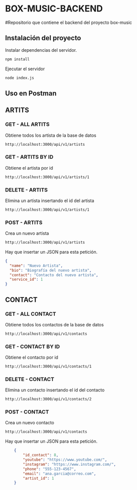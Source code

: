 # BOX-MUSIC-BACKEND

#Repositorio que contiene el backend del proyecto box-music

## Instalación del proyecto


Instalar dependencias del servidor.

```sh
npm install
```

Ejecutar el servidor 

```sh
node index.js
```

## Uso en Postman

## ARTITS

### GET - ALL ARTITS

Obtiene todos los artista de la base de datos 

```sh
http://localhost:3000/api/v1/artists
```

### GET - ARTITS BY ID 

Obtiene el artista por id

```sh
http://localhost:3000/api/v1/artists/1
```

### DELETE - ARTITS

Elimina un artista insertando el id del artista

```sh
http://localhost:3000/api/v1/artists/1
```

### POST - ARTITS

Crea un nuevo artista 

```sh
http://localhost:3000/api/v1/artists
```

Hay que insertar un JSON para esta petición.

```json
{
  "name": "Nuevo Artista",
  "bio": "Biografía del nuevo artista",
  "contact": "Contacto del nuevo artista",
  "service_id": 1
}

```
## CONTACT


### GET - ALL CONTACT

Obtiene todos los contactos de la base de datos 

```sh
http://localhost:3000/api/v1/contacts
```

### GET - CONTACT BY ID 

Obtiene el contacto por id

```sh
http://localhost:3000/api/v1/contacts/1
```

### DELETE - CONTACT

Elimina un contacto insertando el id del contacto

```sh
http://localhost:3000/api/v1/contacts/2
```

### POST - CONTACT

Crea un nuevo contacto 

```sh
http://localhost:3000/api/v1/contacts
```

Hay que insertar un JSON para esta petición.

```json
    {
        "id_contact": 8,
        "youtube": "https://www.youtube.com/",
        "instagram": "https://www.instagram.com/",
        "phone": "555-123-4567",
        "email": "ana.garcia@correo.com",
        "artist_id": 1
    }

```